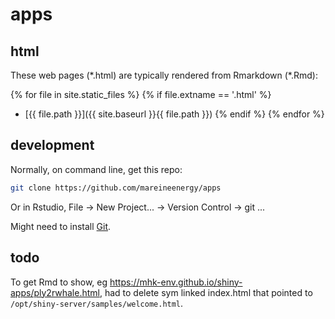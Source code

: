 # apps

## html

These web pages (\*.html) are typically rendered from Rmarkdown (\*.Rmd):

{% for file in site.static_files %}
  {% if file.extname == '.html' %}
* [{{ file.path }}]({{ site.baseurl }}{{ file.path }})
  {% endif %}
{% endfor %}

## development

Normally, on command line, get this repo:

```bash
git clone https://github.com/mareineenergy/apps
```

Or in Rstudio, File -> New Project... -> Version Control -> git ...

Might need to install [Git](https://git-scm.com/).

## todo

To get Rmd to show, eg https://mhk-env.github.io/shiny-apps/ply2rwhale.html, had to delete sym linked index.html that pointed to `/opt/shiny-server/samples/welcome.html`.